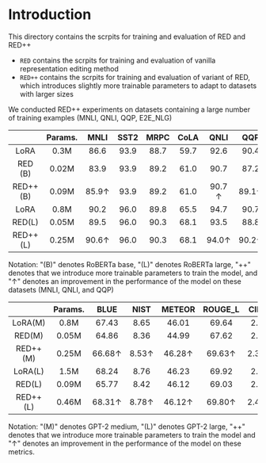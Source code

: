 # Introduction

This directory contains the scrpits for training and evaluation of RED and RED++

- `RED` contains the scrpits for training and evaluation of vanilla representation editing method
- `RED++` contains the scrpits for training and evaluation of variant of RED, which introduces slightly more trainable parameters to adapt to datasets with larger sizes



We conducted RED++ experiments on datasets containing a large number of training examples (MNLI, QNLI, QQP, E2E_NLG) 


|           | Params. |      MNLI      | SST2 | MRPC | CoLA |      QNLI       |      QQP       | RTE  | STSB |      Avg.      |
| :-------: | :-----: | :------------: | :--: | :--: | :--: | :-------------: | :------------: | :--: | :--: | :------------: |
|   LoRA    |  0.3M   |      86.6      | 93.9 | 88.7 | 59.7 |      92.6       |      90.4      | 75.3 | 90.3 |      84.7      |
|  RED (B)  |  0.02M  |      83.9      | 93.9 | 89.2 | 61.0 |      90.7       |      87.2      | 78.0 | 90.4 |      84.3      |
| RED++ (B) |  0.09M  | 85.9&uarr; | 93.9 | 89.2 | 61.0 | 90.7 &uarr; | 89.1&uarr; | 78.0 | 90.4 | 84.8&uarr; |
|   LoRA    |  0.8M   |      90.2      | 96.0 | 89.8 | 65.5 |      94.7       |      90.7      | 86.3 | 91.7 |      88.1      |
|  RED(L)   |  0.05M  |      89.5      | 96.0 | 90.3 | 68.1 |      93.5       |      88.8      | 86.2 | 91.3 |      87.9      |
| RED++ (L) |  0.25M  | 90.6&uarr; | 96.0 | 90.3 | 68.1 | 94.0&uarr;  | 90.2&uarr; | 86.2 | 91.3 | 88.3&uarr; |

Notation: "(B)" denotes RoBERTa base, "(L)" denotes RoBERTa large, "++" denotes that we introduce more trainable parameters to train the model, and "$\uparrow$\" denotes an improvement in the performance of the model on these datasets (MNLI, QNLI, and QQP)



|          | Params. |      BLUE       |      NIST      |     METEOR      |     ROUGE_L     |     CIDEr      |
| :------: | :-----: | :-------------: | :------------: | :-------------: | :-------------: | :------------: |
| LoRA(M)  |  0.8M   |      67.43      |      8.65      |      46.01      |      69.64      |      2.42      |
|  RED(M)  |  0.05M  |      64.86      |      8.36      |      44.99      |      67.62      |      2.28      |
| RED++(M) |  0.25M  | 66.68&uarr; | 8.53&uarr; | 46.28&uarr; | 69.63&uarr; | 2.38&uarr; |
| LoRA(L)  |  1.5M   |      68.24      |      8.76      |      46.23      |      69.92      |      2.42      |
|  RED(L)  |  0.09M  |      65.77      |      8.42      |      46.12      |      69.03      |      2.36      |
| RED++(L) |  0.46M  | 68.31&uarr; | 8.78&uarr; | 46.12&uarr; | 69.80&uarr; | 2.41&uarr; |

Notation: "(M)" denotes GPT-2 medium, "(L)" denotes GPT-2 large, "++" denotes that we introduce more trainable parameters to train the model and "$\uparrow$\" denotes an improvement in the performance of the model on these metrics.

